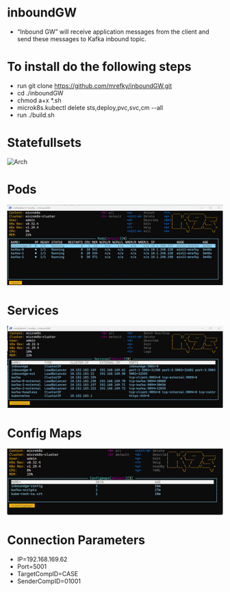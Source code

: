 # inboundGW



*	“Inbound GW” will receive application messages from the client and send these messages to Kafka inbound topic.


# To install do the following steps

* run git clone https://github.com/mrefky/inboundGW.git
* cd ./inboundGW
* chmod a+x *.sh
* microk8s.kubectl delete sts,deploy,pvc,svc,cm --all
* run ./build.sh



# Statefullsets

![Arch](./Stat1.jpg?raw=true "Arch")

# Pods

![Arch](./po.jpg?raw=true "Arch")

# Services

![Arch](./svc.jpg?raw=true "Arch")

# Config Maps

![Arch](./cm.jpg?raw=true "Arch")




# Connection Parameters


* IP=192.168.169.62
* Port=5001
* TargetCompID=CASE
* SenderCompID=01001

